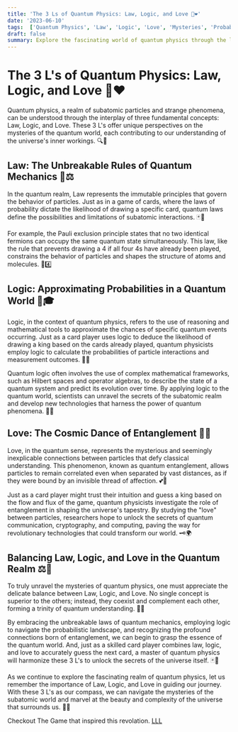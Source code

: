 ```yaml
---
title: 'The 3 Ls of Quantum Physics: Law, Logic, and Love 🌌❤️'
date: '2023-06-10'
tags:  ['Quantum Physics', 'Law', 'Logic', 'Love', 'Mysteries', 'Probability']
draft: false
summary: Explore the fascinating world of quantum physics through the lens of the 3 Ls - Law, Logic, and Love. Discover how these concepts intertwine to unravel the mysteries of the universe, from guessing playing cards to understanding the intricate dance of particles at the subatomic level.
---
```


# The 3 L's of Quantum Physics: Law, Logic, and Love 🌌❤️

Quantum physics, a realm of subatomic particles and strange phenomena, can be understood through the interplay of three fundamental concepts: Law, Logic, and Love. These 3 L's offer unique perspectives on the mysteries of the quantum world, each contributing to our understanding of the universe's inner workings. 🔍🌠

## Law: The Unbreakable Rules of Quantum Mechanics 📜⚖️

In the quantum realm, Law represents the immutable principles that govern the behavior of particles. Just as in a game of cards, where the laws of probability dictate the likelihood of drawing a specific card, quantum laws define the possibilities and limitations of subatomic interactions. 🃏🎲

For example, the Pauli exclusion principle states that no two identical fermions can occupy the same quantum state simultaneously. This law, like the rule that prevents drawing a 4 if all four 4s have already been played, constrains the behavior of particles and shapes the structure of atoms and molecules. 🚫4️⃣

## Logic: Approximating Probabilities in a Quantum World 🧠🎓

Logic, in the context of quantum physics, refers to the use of reasoning and mathematical tools to approximate the chances of specific quantum events occurring. Just as a card player uses logic to deduce the likelihood of drawing a king based on the cards already played, quantum physicists employ logic to calculate the probabilities of particle interactions and measurement outcomes. 🤔👑

Quantum logic often involves the use of complex mathematical frameworks, such as Hilbert spaces and operator algebras, to describe the state of a quantum system and predict its evolution over time. By applying logic to the quantum world, scientists can unravel the secrets of the subatomic realm and develop new technologies that harness the power of quantum phenomena. 🔢🔬

## Love: The Cosmic Dance of Entanglement 💞🌌

Love, in the quantum sense, represents the mysterious and seemingly inexplicable connections between particles that defy classical understanding. This phenomenon, known as quantum entanglement, allows particles to remain correlated even when separated by vast distances, as if they were bound by an invisible thread of affection. 💕🧵

Just as a card player might trust their intuition and guess a king based on the flow and flux of the game, quantum physicists investigate the role of entanglement in shaping the universe's tapestry. By studying the "love" between particles, researchers hope to unlock the secrets of quantum communication, cryptography, and computing, paving the way for revolutionary technologies that could transform our world. 🗝️🌍

## Balancing Law, Logic, and Love in the Quantum Realm ⚖️🔀

To truly unravel the mysteries of quantum physics, one must appreciate the delicate balance between Law, Logic, and Love. No single concept is superior to the others; instead, they coexist and complement each other, forming a trinity of quantum understanding. 🙏✨

By embracing the unbreakable laws of quantum mechanics, employing logic to navigate the probabilistic landscape, and recognizing the profound connections born of entanglement, we can begin to grasp the essence of the quantum world. And, just as a skilled card player combines law, logic, and love to accurately guess the next card, a master of quantum physics will harmonize these 3 L's to unlock the secrets of the universe itself. 🃏🌌

As we continue to explore the fascinating realm of quantum physics, let us remember the importance of Law, Logic, and Love in guiding our journey. With these 3 L's as our compass, we can navigate the mysteries of the subatomic world and marvel at the beauty and complexity of the universe that surrounds us. 🔭💫


Checkout The Game that inspired this revolation. [LLL](https://lennys-lucky-lotto.vercel.app/)